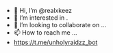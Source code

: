- 👋 Hi, I’m @realxkeez
- 👀 I’m interested in .
- 💞️ I’m looking to collaborate on ...
- 📫 How to reach me ...
- https://t.me/unholyraidzz_bot
<!---
realxkeez/realxkeez is a ✨ special ✨ repository because its `README.md` (this file) appears on your GitHub profile.
You can click the Preview link to take a look at your changes.
--->
